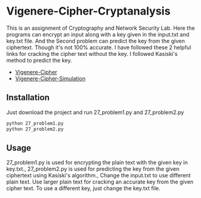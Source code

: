 # Vigenere-Cipher-Cryptanalysis

This is an assignment of Cryptography and Network Security Lab. Here the programs can encrypt an input along with a key given in the input.txt and key.txt file. And the Second problem can predict the key from the given ciphertext. Though it's not 100% accurate.
I have followed these 2 helpful links for cracking the cipher text without the key. I followed Kasiski's method to predict the key. 

* [Vigenere-Cipher](https://www.javatpoint.com/vigenere-cipher#:~:text=The%20vigenere%20cipher%20is%20an%20algorithm%20of%20encrypting%20an%20alphabetic,of%20a%20polyalphabetic%20substitution%20cipher.&text=This%20algorithm%20was%20first%20described%20in%201553%20by%20Giovan%20Battista%20Bellaso.)
* [Vigenere-Cipher-Simulation](https://www.quora.com/How-can-I-crack-the-Vigenere-cipher-without-knowing-the-key?ch=10&oid=13487818&share=063618ec&srid=g4WO0&target_type=question)

## Installation

Just download the project and run 27_problem1.py and 27_problem2.py 

```bash
python 27_problem1.py
python 27_problem2.py
```

## Usage
27_problem1.py is used for encrypting the plain text with the given key in key.txt.,
27_problem2.py is used for predicting the key from the given ciphertext using Kasiski's algorithm.,
Change the input.txt to use different plain text. Use larger plain text for cracking an accurate key from the given cipher text. To use a different key, just change the key.txt file.


